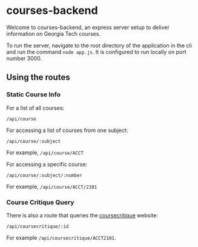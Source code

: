# courses-backend

Welcome to courses-backend, an express server setup to deliver information on Georgia Tech courses.

To run the server, navigate to the root directory of the application in the cli and run the command `node app.js`. It is configured to run locally on port number 3000.

## Using the routes

### Static Course Info

For a list of all courses:

`/api/course`

For accessing a list of courses from one subject:

`/api/course/:subject`

For example, `/api/course/ACCT`

For accessing a specific course:

`/api/course/:subject/:number`

For example, `/api/course/ACCT/2101`

### Course Critique Query

There is also a route that queries the [coursecritique](https://critique.gatech.edu/) website:

`/api/coursecritique/:id`

For example `/api/coursecritique/ACCT2101`.